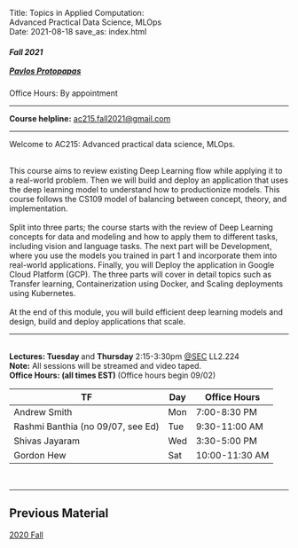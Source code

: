 Title:  Topics in Applied Computation: <br> Advanced Practical Data Science, MLOps <br>
Date: 2021-08-18
save_as: index.html

<h5>
Fall 2021  <br><br>
<a href="https://iacs.seas.harvard.edu/people/pavlos-protopapas">Pavlos Protopapas</a>
</h5>
Office Hours: By appointment
<hr>

<style>
pre {
  background-color: #F5F5F5;
  display: block;
  font-family: monospace;
  font-size: 14px;
  white-space: pre;
  border-color: #999999;
  border-width: 1px;
  border-style: solid;
  border-radius: 6px;
  margin: 1em 0;
  padding: 5px;
  white-space: pre-wrap;
}

.containerMain {
    display: flex;
    width: 100%;
    height: 300px;
}

.contentA {
    flex: 1;
    flex-direction:column;
 }

.contentB {
    flex: 3;
  }
</style>


**Course helpline:**  [ac215.fall2021@gmail.com](ac215.fall2021@gmail.com) 
<hr>

<p>Welcome to AC215: Advanced practical data science, MLOps. </p>
<br> 
This course aims to review existing Deep Learning flow while applying it to a real-world problem. Then we will build and deploy an application that uses the deep learning model to understand how to productionize models. This course follows the CS109 model of balancing between concept, theory, and implementation.
<br> <br> 
Split into three parts; the course starts with the review of Deep Learning concepts for data and modeling and how to apply them to different tasks, including vision and language tasks. The next part will be Development, where you use the models you trained in part 1 and incorporate them into real-world applications. Finally, you will Deploy the application in Google Cloud Platform (GCP). The three parts will cover in detail topics such as Transfer learning, Containerization using Docker, and Scaling deployments using Kubernetes.
<br><br> 
At the end of this module, you will build efficient deep learning models and design, build and deploy applications that scale.


<hr>
<br> 
<strong>Lectures: Tuesday </strong> and <strong>Thursday</strong> 2:15-3:30pm <a href="https://goo.gl/maps/QY8Aop4AQvVdbTU38" target='_blank'>@SEC</a> LL2.224 
<br>
<strong>Note:</strong> All sessions will be streamed and video taped. 

<br> 
<strong>Office Hours: (all times EST)  </strong>  (Office hours begin 09/02)



|TF | Day| Office Hours| 
|-----|-----|-----|
|Andrew Smith| Mon  | 7:00-8:30 PM  |
|Rashmi Banthia (no 09/07, see Ed)| Tue | 9:30-11:00 AM |
|Shivas Jayaram | Wed | 3:30-5:00 PM |
|Gordon Hew| Sat | 10:00-11:30 AM |

 
<br/>

<hr>


## Previous Material 
[2020 Fall](https://harvard-iacs.github.io/2020F-AC295/)

